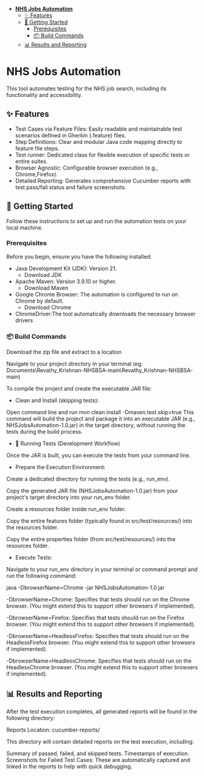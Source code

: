 <!-- TOC -->
* [**NHS Jobs Automation**](#nhs-jobs-automation)
  * [✨ Features](#-features)
  * [🚀 Getting Started](#-getting-started)
    * [Prerequisites](#prerequisites)
    * [📦 Build Commands](#-build-commands)
  * [📊 Results and Reporting](#-results-and-reporting)
<!-- TOC -->

# **NHS Jobs Automation**

This tool automates testing for the NHS job search, including its functionality and accessibility.

## ✨ Features

* Test Cases via Feature Files: Easily readable and maintainable test scenarios defined in Gherkin (.feature) files.
* Step Definitions: Clear and modular Java code mapping directly to feature file steps.
* Test runner: Dedicated class for flexible execution of specific tests or entire suites.
* Browser Agnostic: Configurable browser execution (e.g., Chrome,Firefox).
* Detailed Reporting: Generates comprehensive Cucumber reports with test pass/fail status and failure screenshots.

## 🚀 Getting Started

Follow these instructions to set up and run the automation tests on your local machine.

###  Prerequisites

Before you begin, ensure you have the following installed:

* Java Development Kit (JDK): Version 21.
  * Download JDK
* Apache Maven: Version 3.9.10 or higher.
  * Download Maven
* Google Chrome Browser: The automation is configured to run on Chrome by default.
  * Download Chrome
* ChromeDriver:The tool automatically downloads the necessary browser drivers

### 📦 Build Commands
Download the zip file and extract to a location

Navigate to your project directory in your terminal (eg: Documents\Revathy_Krishnan-NHSBSA-main\Revathy_Krishnan-NHSBSA-main)

To compile the project and create the executable JAR file:

* Clean and Install (skipping tests):

Open command line and run mvn clean install -Dmaven.test.skip=true
This command will build the project and package it into an executable JAR (e.g., NHSJobsAutomation-1.0.jar) in the target directory, without running the tests during the build process.

* 🏃 Running Tests (Development Workflow)

Once the JAR is built, you can execute the tests from your command line.

* Prepare the Execution Environment:

Create a dedicated directory for running the tests (e.g., run_env).

Copy the generated JAR file (NHSJobsAutomation-1.0.jar) from your project's target directory into your run_env folder.

Create a resources folder inside run_env folder.

Copy the entire features folder (typically found in src/test/resources/) into the resources folder.

Copy the entire properties folder (from src/test/resources/) into the resources folder.

* Execute Tests:

Navigate to your run_env directory in your terminal or command prompt and run the following command:

java -DbrowserName=Chrome -jar NHSJobsAutomation-1.0.jar 

-DbrowserName=Chrome: Specifies that tests should run on the Chrome browser. (You might extend this to support other browsers if implemented).

-DbrowserName=Firefox: Specifies that tests should run on the Firefox browser. (You might extend this to support other browsers if implemented).

-DbrowserName=HeadlessFirefox: Specifies that tests should run on the HeadlessFirefox browser. (You might extend this to support other browsers if implemented).

-DbrowserName=HeadlessChrome: Specifies that tests should run on the HeadlessChrome browser. (You might extend this to support other browsers if implemented).
## 📊 Results and Reporting

After the test execution completes, all generated reports will be found in the following directory:

Reports Location: cucumber-reports/

This directory will contain detailed reports on the test execution, including:

Summary of passed, failed, and skipped tests.
Timestamps of execution.
Screenshots for Failed Test Cases: These are automatically captured and linked in the reports to help with quick debugging.

